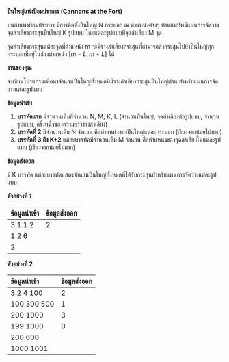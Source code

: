 **ปืนใหญ่แห่งป้อมปราการ (Cannons at the Fort)**

บนกำแพงป้อมปราการ มีการติดตั้งปืนใหญ่ N กระบอก ณ ตำแหน่งต่างๆ ท่านแม่ทัพมีแผนการจัดวางจุดลำเลียงกระสุนปืนใหญ่ K รูปแบบ โดยแต่ละรูปแบบมีจุดลำเลียง M จุด

จุดลำเลียงกระสุนแต่ละจุดที่ตำแหน่ง m จะมีรางลำเลียงกระสุนที่สามารถส่งกระสุนไปยังปืนใหญ่ทุกกระบอกที่อยู่ในช่วงตำแหน่ง $[m-L, m+L]$ ได้

**งานของคุณ**

จงเขียนโปรแกรมเพื่อหาจำนวนปืนใหญ่ทั้งหมดที่มีรางลำเลียงกระสุนปืนใหญ่ผ่าน สำหรับแผนการจัดวางแต่ละรูปแบบ

**ข้อมูลนำเข้า**

1.  **บรรทัดแรก** มีจำนวนเต็มสี่จำนวน N, M, K, L (จำนวนปืนใหญ่, จุดลำเลียงต่อรูปแบบ, จำนวนรูปแบบ, ครึ่งหนึ่งของความยาวรางลำเลียง)
2.  **บรรทัดที่ 2** มีจำนวนเต็ม N จำนวน คือตำแหน่งของปืนใหญ่แต่ละกระบอก (เรียงจากน้อยไปมาก)
3.  **บรรทัดที่ 3 ถึง K+2** แต่ละบรรทัดมีจำนวนเต็ม M จำนวน คือตำแหน่งของจุดลำเลียงในแต่ละรูปแบบ (เรียงจากน้อยไปมาก)

**ข้อมูลส่งออก**

มี K บรรทัด แต่ละบรรทัดแสดงจำนวนปืนใหญ่ทั้งหมดที่ได้รับกระสุนสำหรับแผนการจัดวางแต่ละรูปแบบ

**ตัวอย่างที่ 1**

| ข้อมูลนำเข้า | ข้อมูลส่งออก |
| :--- | :--- |
| 3 1 1 2 | 2 |
| 1 2 6 | |
| 2 | |

**ตัวอย่างที่ 2**

| ข้อมูลนำเข้า | ข้อมูลส่งออก |
| :--- | :--- |
| 3 2 4 100 | 2 |
| 100 300 500 | 1 |
| 200 1000 | 3 |
| 199 1000 | 0 |
| 200 600 | |
| 1000 1001 | |